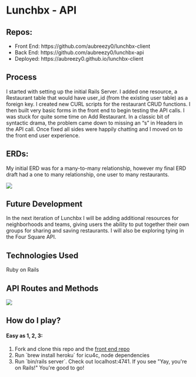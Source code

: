 # Lunchbx - API

## Repos:
<ul>
<li>Front End: https://github.com/aubreezy0/lunchbx-client</li>
<li>Back End: https://github.com/aubreezy0/lunchbx-api</li>
<li>Deployed: https://aubreezy0.github.io/lunchbx-client</li>
</ul>

## Process
I started with setting up the initial Rails Server. I added one resource, a Restaurant table that would have user_id (from the existing user table) as a foreign key. I created new CURL scripts for the restaurant CRUD functions. I then built very basic forms in the front end to begin testing the API calls. I was stuck for quite some time on Add Restaurant. In a classic bit of syntactic drama, the problem came down to missing an “s” in Headers in the API call. Once fixed all sides were happily chatting and I moved on to the front end user experience.

## ERDs:
My initial ERD was for a many-to-many relationship, however my final ERD draft</a> had a one to many relationship, one user to many restaurants.

<img src="https://i.imgur.com/pw2EkdV.png">

## Future Development
In the next iteration of Lunchbx I will be adding additional resources for neighborhoods and teams, giving users the ability to put together their own groups for sharing and saving restaurants. I will also be exploring tying in the Four Square API.

## Technologies Used
Ruby on Rails

## API Routes and Methods

<img src="https://i.imgur.com/ky6iYhZ.png">

## How do I play?

#### Easy as 1, 2, 3:

<ol>
<li>Fork and clone this repo and the <a href="https://github.com/aubreezy0/lunchbx-client" target="_blank">front end repo</a></li>
<li>Run `brew install heroku` for icu4c, node dependencies</li>
<li>Run `bin/rails server`. Check out localhost:4741. If you see "Yay, you're on Rails!" You're good to go!</li>
</ol>

